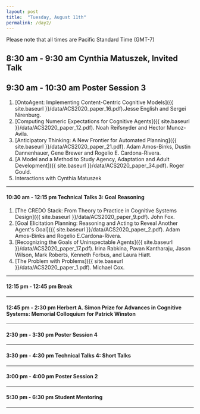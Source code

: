 ```yaml
---
layout: post
title:  "Tuesday, August 11th"
permalink: /day2/
---
```


Please note that all times are Pacific Standard Time (GMT-7)

8:30 am - 9:30 am    Cynthia Matuszek, Invited Talk
----


9:30 am - 10:30 am     Poster Session 3
----

1. [OntoAgent: Implementing Content-Centric Cognitive Models]({{ site.baseurl }}/data/ACS2020_paper_16.pdf).Jesse English and Sergei Nirenburg.
2. [Computing Numeric Expectations for Cognitive Agents]({{ site.baseurl }}/data/ACS2020_paper_12.pdf). Noah Reifsnyder and Hector Munoz-Avila.
3. [Anticipatory Thinking: A New Frontier for Automated Planning]({{ site.baseurl }}/data/ACS2020_paper_21.pdf).	Adam Amos-Binks, Dustin Dannenhauer, Gene Brewer and Rogelio E. Cardona-Rivera. 
4. [A Model and a Method to Study Agency, Adaptation and Adult Development]({{ site.baseurl }}/data/ACS2020_paper_34.pdf). Roger Gould. 
5. Interactions with Cynthia Matuszek

---
#### 10:30 am - 12:15 pm    Technical Talks 3: Goal Reasoning

1. [The CREDO Stack: From Theory to Practice in Cognitive Systems Design]({{ site.baseurl }}/data/ACS2020_paper_9.pdf). John Fox.
2. [Goal Elicitation Planning: Reasoning and Acting to Reveal Another Agent's Goal]({{ site.baseurl }}/data/ACS2020_paper_2.pdf). Adam Amos-Binks and Rogelio E.Cardona-Rivera.
3. [Recognizing the Goals of Uninspectable Agents]({{ site.baseurl }}/data/ACS2020_paper_17.pdf). Irina Rabkina, Pavan Kantharaju, Jason Wilson, Mark Roberts, Kenneth Forbus, and Laura Hiatt.
4. [The Problem with Problems]({{ site.baseurl }}/data/ACS2020_paper_1.pdf). Michael Cox.

---
#### 12:15 pm - 12:45 pm    Break

---
#### 12:45 pm - 2:30 pm     Herbert A. Simon Prize for Advances in Cognitive Systems: Memorial Colloquium for Patrick Winston

---

#### 2:30 pm - 3:30 pm      Poster Session 4

---
#### 3:30 pm - 4:30 pm     Technical Talks 4: Short Talks

---
#### 3:00 pm - 4:00 pm    Poster Session 2

---
#### 5:30 pm - 6:30 pm   Student Mentoring

---
